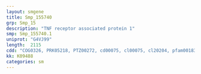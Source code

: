 ```yaml
---
layout: smgene
title: Smp_155740
grp: Smp_15
description: "TNF receptor associated protein 1"
smp: Smp_155740.1
uniprot: "G4VJ99"
length:  2115
cdd: "COG0326, PRK05218, PTZ00272, cd00075, cl00075, cl20204, pfam00183, pfam13589, smart00387"
kk: K09488
categories: sm
---
```

